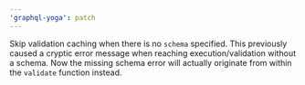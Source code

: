 ```yaml
---
'graphql-yoga': patch
---
```


Skip validation caching when there is no `schema` specified. This previously caused a cryptic error message when reaching execution/validation without a schema. Now the missing schema error will actually originate from within the `validate` function instead.
